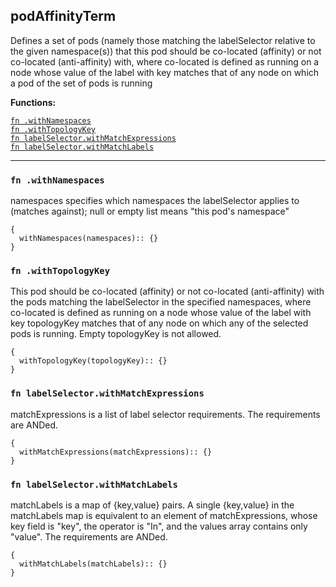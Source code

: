 
## podAffinityTerm
Defines a set of pods (namely those matching the labelSelector relative to the given namespace(s)) that this pod should be co-located (affinity) or not co-located (anti-affinity) with, where co-located is defined as running on a node whose value of the label with key <topologyKey> matches that of any node on which a pod of the set of pods is running

**Functions:**

[`fn .withNamespaces`](#fn-withnamespaces)  
[`fn .withTopologyKey`](#fn-withtopologykey)  
[`fn labelSelector.withMatchExpressions`](#fn-labelselectorwithmatchexpressions)  
[`fn labelSelector.withMatchLabels`](#fn-labelselectorwithmatchlabels)  

---


### `fn .withNamespaces`
namespaces specifies which namespaces the labelSelector applies to (matches against); null or empty list means "this pod's namespace"
```jsonnet
{
  withNamespaces(namespaces):: {}
}
```

### `fn .withTopologyKey`
This pod should be co-located (affinity) or not co-located (anti-affinity) with the pods matching the labelSelector in the specified namespaces, where co-located is defined as running on a node whose value of the label with key topologyKey matches that of any node on which any of the selected pods is running. Empty topologyKey is not allowed.
```jsonnet
{
  withTopologyKey(topologyKey):: {}
}
```

### `fn labelSelector.withMatchExpressions`
matchExpressions is a list of label selector requirements. The requirements are ANDed.
```jsonnet
{
  withMatchExpressions(matchExpressions):: {}
}
```

### `fn labelSelector.withMatchLabels`
matchLabels is a map of {key,value} pairs. A single {key,value} in the matchLabels map is equivalent to an element of matchExpressions, whose key field is "key", the operator is "In", and the values array contains only "value". The requirements are ANDed.
```jsonnet
{
  withMatchLabels(matchLabels):: {}
}
```

